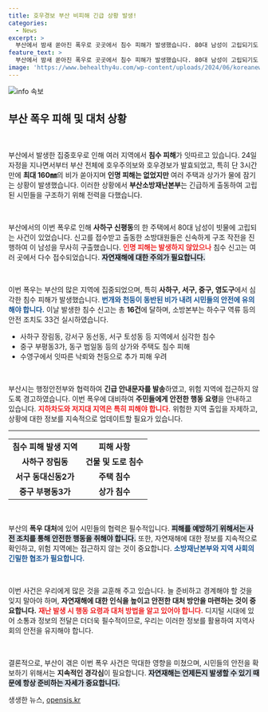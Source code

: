 ```yaml
---
title: 호우경보 부산 비피해 긴급 상황 발생!
categories:
  - News
excerpt: >
  부산에서 밤새 쏟아진 폭우로 곳곳에서 침수 피해가 발생했습니다. 80대 남성이 고립되기도 했지만, 불행 중 다행으로 구조됐습니다. 피해 지역의 안전을 위해 시민들에게 긴급 경고가 발송되었습니다.
feature_text: >
  부산에서 밤새 쏟아진 폭우로 곳곳에서 침수 피해가 발생했습니다. 80대 남성이 고립되기도 했지만, 불행 중 다행으로 구조됐습니다. 피해 지역의 안전을 위해 시민들에게 긴급 경고가 발송되었습니다.
image: 'https://www.behealthy4u.com/wp-content/uploads/2024/06/koreanews.jpg'
---
```


<p><img src="https://www.behealthy4u.com/wp-content/uploads/2024/06/koreanews.jpg" alt="info 속보" /></p>

<h2 data-ke-size="size26">부산 폭우 피해 및 대처 상황</h2>

<p data-ke-size="size16">&nbsp;</p>

<p>부산에서 발생한 집중호우로 인해 여러 지역에서 <strong>침수 피해</strong>가 잇따르고 있습니다. 24일 자정을 지나면서부터 부산 전체에 호우주의보와 호우경보가 발효되었고, 특히 단 3시간 만에 <strong>최대 160㎜</strong>의 비가 쏟아지며 <strong>인명 피해는 없었지만</strong> 여러 주택과 상가가 물에 잠기는 상황이 발생했습니다. 이러한 상황에서 <strong>부산소방재난본부</strong>는 긴급하게 출동하여 고립된 시민들을 구조하기 위해 전력을 다했습니다.</p>

<p data-ke-size="size16">&nbsp;</p>

<p>부산에서의 이번 폭우로 인해 <strong>사하구 신평동</strong>의 한 주택에서 80대 남성이 빗물에 고립되는 사건이 있었습니다. 신고를 접수받고 출동한 소방대원들은 신속하게 구조 작전을 진행하여 이 남성을 무사히 구출했습니다. <b><span style="color: #ee2323;">인명 피해는 발생하지 않았으나</span></b> 침수 신고는 여러 곳에서 다수 접수되었습니다. <b><span style="background-color: #21538527;">자연재해에 대한 주의가 필요합니다.</span></b></p>

<p data-ke-size="size16">&nbsp;</p>

<p>이번 폭우는 부산의 많은 지역에 집중되었으며, 특히 <strong>사하구, 서구, 중구, 영도구</strong>에서 심각한 침수 피해가 발생했습니다. <b><span style="color: #1a5490;">번개와 천둥이 동반된 비가 내려 시민들의 안전에 유의해야 합니다.</span></b> 이날 발생한 침수 신고는 총 <strong>16건</strong>에 달하며, 소방본부는 하수구 역류 등의 안전 조치도 33건 실시하였습니다.</p>

<ul>
    <li>사하구 장림동, 강서구 동선동, 서구 토성동 등 지역에서 심각한 침수</li>
    <li>중구 부평동3가, 동구 범일동 등의 상가와 주택도 침수 피해</li>
    <li>수영구에서 잇따른 낙뢰와 천둥으로 추가 피해 우려</li>
</ul>

<p data-ke-size="size16">&nbsp;</p>

<p>부산시는 행정안전부와 협력하여 <strong>긴급 안내문자를 발송</strong>하였고, 위험 지역에 접근하지 않도록 경고하였습니다. 이번 폭우에 대비하여 <strong>주민들에게 안전한 행동 요령</strong>을 안내하고 있습니다. <b><span style="color: #ee2323;">지하차도와 저지대 지역은 특히 피해야 합니다.</span></b> 위험한 지역 출입을 자제하고, 상황에 대한 정보를 지속적으로 업데이트할 필요가 있습니다.</p>

<hr>

<table>
    <tr>
        <td style="text-align: center; height: 17px;"><b>침수 피해 발생 지역</b></td>
        <td style="text-align: center; height: 17px;"><b>피해 사항</b></td>
    </tr>
    <tr>
        <td style="text-align: center; height: 17px;"><b>사하구 장림동</b></td>
        <td style="text-align: center; height: 17px;"><b>건물 및 도로 침수</b></td>
    </tr>
    <tr>
        <td style="text-align: center; height: 17px;"><b>서구 동대신동2가</b></td>
        <td style="text-align: center; height: 17px;"><b>주택 침수</b></td>
    </tr>
    <tr>
        <td style="text-align: center; height: 17px;"><b>중구 부평동3가</b></td>
        <td style="text-align: center; height: 17px;"><b>상가 침수</b></td>
    </tr>
</table>

<p data-ke-size="size16">&nbsp;</p>

<p>부산의 <strong>폭우 대처</strong>에 있어 시민들의 협력은 필수적입니다. <b><span style="background-color: #21538527;">피해를 예방하기 위해서는 사전 조치를 통해 안전한 행동을 취해야 합니다.</span></b> 또한, 자연재해에 대한 정보를 지속적으로 확인하고, 위험 지역에는 접근하지 않는 것이 중요합니다. <b><span style="color: #1a5490;">소방재난본부와 지역 사회의 긴밀한 협조가 필요합니다.</span></b></p>

<p data-ke-size="size16">&nbsp;</p>

<p>이번 사건은 우리에게 많은 것을 교훈해 주고 있습니다. 늘 준비하고 경계해야 할 것을 잊지 말아야 하며, <strong>자연재해에 대한 인식을 높이고 안전한 대처 방안을 마련하는 것이 중요합니다.</strong> <b><span style="color: #ee2323;">재난 발생 시 행동 요령과 대처 방법을 알고 있어야 합니다.</span></b> 디지털 시대에 있어 소통과 정보의 전달은 더더욱 필수적이므로, 우리는 이러한 정보를 활용하여 지역사회의 안전을 유지해야 합니다. </p>

<p data-ke-size="size16">&nbsp;</p>

<p>결론적으로, 부산이 겪은 이번 폭우 사건은 막대한 영향을 미쳤으며, 시민들의 안전을 확보하기 위해서는 <strong>지속적인 경각심</strong>이 필요합니다. <b><span style="background-color: #21538527;">자연재해는 언제든지 발생할 수 있기 때문에 항상 준비하는 자세가 중요합니다.</span></b> </p>
생생한 뉴스, <a href="https://opensis.kr" rel="dofollow">opensis.kr</a>


